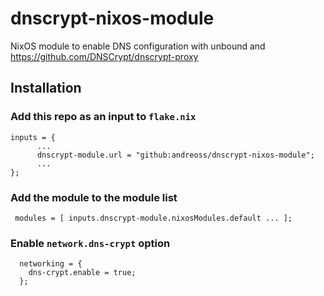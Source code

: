 # dnscrypt-nixos-module

NixOS module to enable DNS configuration with unbound and https://github.com/DNSCrypt/dnscrypt-proxy


## Installation

### Add this repo as an input to `flake.nix`
```
inputs = {
      ...
      dnscrypt-module.url = "github:andreoss/dnscrypt-nixos-module";
      ...
};
```

### Add the module to the module list 

```
 modules = [ inputs.dnscrypt-module.nixosModules.default ... ];
```

### Enable `network.dns-crypt` option

```
  networking = {
    dns-crypt.enable = true;
  };
```
